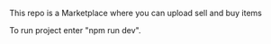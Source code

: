 This repo is a Marketplace where you can upload sell and buy items




To run project enter "npm run dev".